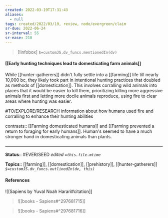 ```yaml
---
created: 2022-03-19T17:31:43 
aliases:
  - null
tags: created/2022/03/19, review, node/evergreen/claim
sr-due: 2022-06-24
sr-interval: 55
sr-ease: 210
---
```

> [!infobox]
`$=customJS.dv_funcs.mentionedIn(dv)`

#### [[Early hunting techniques lead to domesticating farm animals]] 

While [[hunter-gatherers]] didn't fully settle into a [[farming]] life till nearly 10,000 bc, they likely took part in intentional hunting practices that doubled as methods of [[domestication]].
This involves corralling wild animals into places that it would be easier to kill them,
prioritizing killing more aggressive animals first and letting more docile animals reproduce,
using fire to clear areas where hunting was easier.

#TO/EXPLORE/RESEARCH information about how humans used fire and corralling to enhance their hunting abilities

contrasts:: [[Farming domesticated humans]] and [[Farming prevented a return to foraging for early humans]].
Human's seemed to have a much stronger hand in domesticating animals than plants.

### <hr class="footnote"/>

**Status**:: #EVER/SEED 
*edited `=this.file.mtime`*

**Topics**:: [[farming]], [[domestication]], [[prehistory]], [[hunter-gatherers]]
*`$=customJS.dv_funcs.outlinedIn(dv, this)`*

#### References

![[Sapiens by Yuval Noah Harari#citation]]

> ![[books - Sapiens#^297681715]]

> ![[books - Sapiens#^297681716]]
